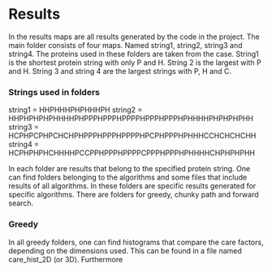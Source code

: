 # Results
In the results maps are all results generated by the code in the project. The main folder consists of four maps. Named string1, string2, string3 and string4. The proteins used in these folders are taken from the case. String1 is the shortest protein string with only P and H. String 2 is the largest with P and H. String 3 and string 4 are the largest strings with P, H and C.

### Strings used in folders
string1 = HHPHHHPHPHHHPH
string2 = HHPHPHPHPHHHHPHPPPHPPPHPPPPHPPPHPPPHPHHHHPHPHPHPHH
string3 = HCPHPCPHPCHCHPHPPPHPPPHPPPPHPCPHPPPHPHHHCCHCHCHCHH
string4 = HCPHPHPHCHHHHPCCPPHPPPHPPPPCPPPHPPPHPHHHHCHPHPHPHH

In each folder are results that belong to the specified protein string. One can find folders belonging to the algorithms and some files that include results of all algorithms. In these folders are specific results generated for specific algorithms. There are folders for greedy, chunky path and forward search.

### Greedy
In all greedy folders, one can find histograms that compare the care factors, depending on the dimensions used. This can be found in a file named care_hist_2D (or 3D). Furthermore
